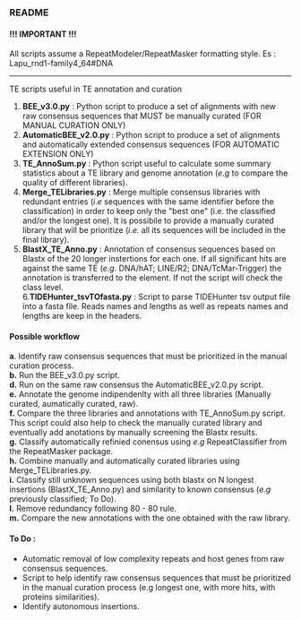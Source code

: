 ### README

#### !!! IMPORTANT !!!
All scripts assume a RepeatModeler/RepeatMasker formatting style. Es : Lapu_rnd1-family4_64#DNA

---

TE scripts useful in TE annotation and curation

 1. **BEE_v3.0.py** : Python script to produce a set of alignments with new raw consensus sequences that MUST be manually curated (FOR MANUAL CURATION ONLY)
 2. **AutomaticBEE_v2.0.py** : Python script to produce a set of alignments and automatically extended consensus sequences (FOR AUTOMATIC EXTENSION ONLY)
 3. **TE_AnnoSum.py** : Python script useful to calculate some summary statistics about a TE library and genome annotation (*e.g* to compare the quality of different libraries).
 4. **Merge_TELibraries.py** : Merge multiple consensus libraries with redundant entries (*i.e* sequences with the same identifier before the classification) in order to keep only the "best one" (i.e. the classified and/or the longest one). It is possibile to provide a manually curated library that will be prioritize (*i.e.* all its sequences will be included in the final library).
 5. **BlastX_TE_Anno.py** : Annotation of consensus sequences based on Blastx of the 20 longer instertions for each one. If all significant hits are against the same TE (*e.g.* DNA/hAT; LINE/R2; DNA/TcMar-Trigger) the annotation is transferred to the element. If not the script will check the class level.  
6.**TIDEHunter_tsvTOfasta.py** : Script to parse TIDEHunter tsv output file into a fasta file. Reads names and lengths as well as repeats names and lengths are keep in the headers.
 
#### Possible workflow

**a**. Identify raw consensus sequences that must be prioritized in the manual curation process.  
**b.** Run the BEE_v3.0.py script.  
**d.** Run on the same raw consensus the AutomaticBEE_v2.0.py script.  
**e.** Annotate the genome indipendenlty with all three libraries (Manually curated, aumatically curated, raw).  
**f.** Compare the three libraries and annotations with TE_AnnoSum.py script. This script could also help to check the manually curated library and eventually add anotations by manually screening the Blastx results.  
**g.** Classify automatically refinied conensus using *e.g* RepeatClassifier from the RepeatMasker package.  
**h.** Combine manually and automatically curated libraries using Merge_TELibraries.py.  
**i.** Classify still unknown sequences using both blastx on N longest insertions (BlastX_TE_Anno.py) and similarity to known consensus (*e.g* previously classified; To Do).  
**l.** Remove redundancy following 80 - 80 rule.  
**m.** Compare the new annotations with the one obtained with the raw library.  

#### To Do :
 - Automatic removal of low complexity repeats and host genes from raw consensus sequences.
 - Script to help identify raw consensus sequences that must be prioritized in the manual curation process (e.g longest one, with more hits, with proteins similarities).
 - Identify autonomous insertions.  
